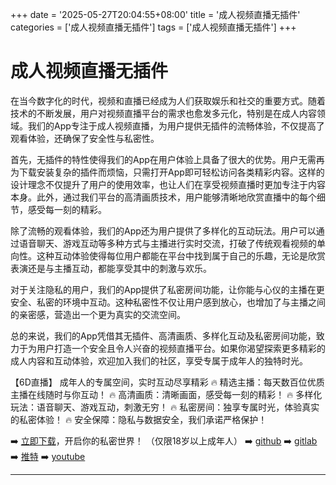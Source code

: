 +++
date = '2025-05-27T20:04:55+08:00'
title = '成人视频直播无插件'
categories = ['成人视频直播无插件']
tags = ['成人视频直播无插件']
+++

# 成人视频直播无插件

在当今数字化的时代，视频和直播已经成为人们获取娱乐和社交的重要方式。随着技术的不断发展，用户对视频直播平台的需求也愈发多元化，特别是在成人内容领域。我们的App专注于成人视频直播，为用户提供无插件的流畅体验，不仅提高了观看体验，还确保了安全性与私密性。

首先，无插件的特性使得我们的App在用户体验上具备了很大的优势。用户无需再为下载安装复杂的插件而烦恼，只需打开App即可轻松访问各类精彩内容。这样的设计理念不仅提升了用户的使用效率，也让人们在享受视频直播时更加专注于内容本身。此外，通过我们平台的高清画质技术，用户能够清晰地欣赏直播中的每个细节，感受每一刻的精彩。

除了流畅的观看体验，我们的App还为用户提供了多样化的互动玩法。用户可以通过语音聊天、游戏互动等多种方式与主播进行实时交流，打破了传统观看视频的单向性。这种互动体验使得每位用户都能在平台中找到属于自己的乐趣，无论是欣赏表演还是与主播互动，都能享受其中的刺激与欢乐。

对于关注隐私的用户，我们的App提供了私密房间功能，让你能与心仪的主播在更安全、私密的环境中互动。这种私密性不仅让用户感到放心，也增加了与主播之间的亲密感，营造出一个更为真实的交流空间。

总的来说，我们的App凭借其无插件、高清画质、多样化互动及私密房间功能，致力于为用户打造一个安全且令人兴奋的视频直播平台。如果你渴望探索更多精彩的成人内容和互动体验，欢迎加入我们的社区，享受专属于成年人的独特时光。

【6D直播】
成年人的专属空间，实时互动尽享精彩
🔥 精选主播：每天数百位优质主播在线随时与你互动！
🔥 高清画质：清晰画面，感受每一刻的精彩！
🔥 多样化玩法：语音聊天、游戏互动，刺激无穷！
🔥 私密房间：独享专属时光，体验真实的私密体验！
🔥 安全保障：隐私与数据安全，我们承诺严格保护！

➡️ [立即下载](https://down123.s3.ap-east-1.amazonaws.com/down/down.html?channelCode=blog)，开启你的私密世界！
（仅限18岁以上成年人）
➡️ [github](https://aldult-live.github.io/)
➡️ [gitlab](https://seo-09598d.gitlab.io/)
➡️ [推特](https://x.com/wegame33)
➡️ [youtube](https://www.youtube.com/@6Dlive)

---
